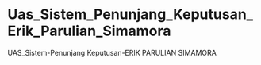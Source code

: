 # Uas_Sistem_Penunjang_Keputusan_Erik_Parulian_Simamora
UAS_Sistem-Penunjang Keputusan-ERIK PARULIAN SIMAMORA
